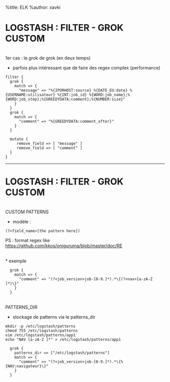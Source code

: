 %title: ELK
%author: xavki


# LOGSTASH : FILTER - GROK CUSTOM


<br>
1er cas : le grok de grok (en deux temps)

* parfois plus intéressant que de faire des regex complex (performance)

```
filter {
  grok {
    match => {
      "message" => "%{IPORHOST:source} %{DATE_EU:date} %{USERNAME:utilisateur} %{INT:job_id} %{WORD:job_name};%{WORD:job_step};%{GREEDYDATA:comment};%{NUMBER:size}"
    }
  }
  grok {
    match => {
      "comment" => "%{GREEDYDATA:comment_after}"
    }
  }

  mutate {
     remove_field => [ "message" ]
     remove_field => [ "comment" ]
  }
}
```

-----------------------------------------------------------------------------------------------

# LOGSTASH : FILTER - GROK CUSTOM


<br>
CUSTOM PATTERNS

* modèle :

```
(?<field_name>[the pattern here])
```

PS : format regex like  https://github.com/kkos/oniguruma/blob/master/doc/RE

<br>
* exemple

```
  grok {
    match => {
      "comment" => "(?<job_version>job-[0-9.]*).*\{(?<nav>[a-zA-Z ]*)\}"
    }
  }
```

<br>
PATTERNS_DIR

* stockage de patterns via le patterns_dir

```
mkdir -p /etc/logstash/patterns
chmod 755 /etc/logstash/patterns
vim /etc/logstash/patterns/app1
echo "NAV [a-zA-Z ]*" > /etc/logstash/patterns/app1
```

```
  grok {
    patterns_dir => ["/etc/logstash/patterns"]
    match => {
      "comment" => "(?<job_version>job-[0-9.]*).*\{%{NAV:navigateur}\}"
    }
  }
```

